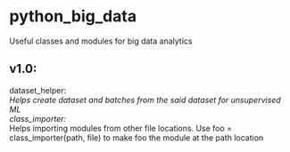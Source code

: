 # python_big_data
Useful classes and modules for big data analytics

v1.0:
-----
  dataset_helper:\
    <space><space><space><space>*<space>Helps create dataset and batches from the said dataset for unsupervised ML \
  class_importer:\
    <space><space><space><space>*<space>Helps importing modules from other file locations. Use foo = class_importer(path, file) to make foo the module at the path location
